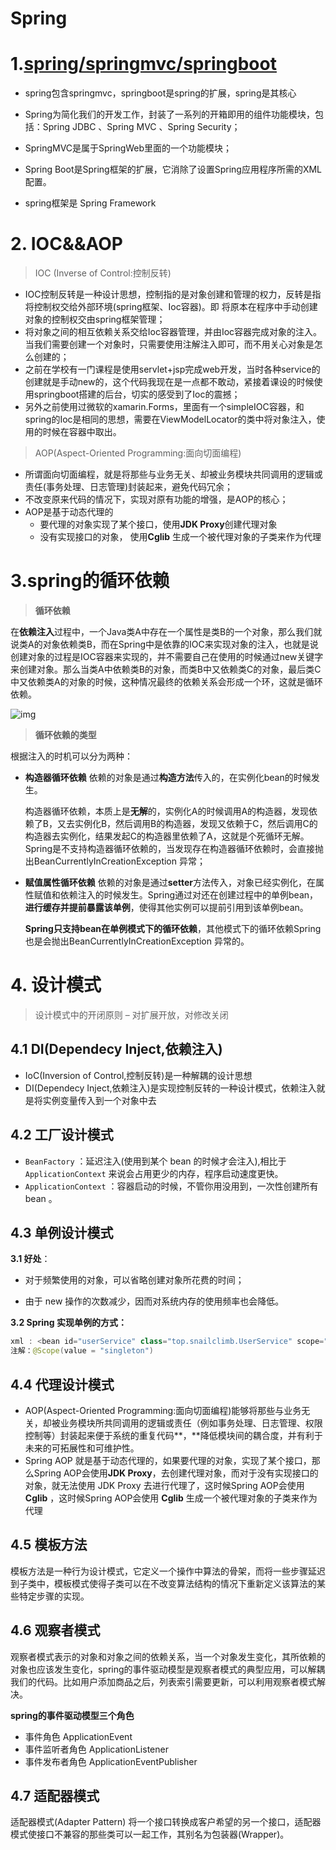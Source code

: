 # Spring

# 1.[spring/springmvc/springboot](https://blog.51cto.com/u_14622073/2536453)

- spring包含springmvc，springboot是spring的扩展，spring是其核心
- Spring为简化我们的开发工作，封装了一系列的开箱即用的组件功能模块，包括：Spring JDBC 、Spring MVC 、Spring Security；
- SpringMVC是属于SpringWeb里面的一个功能模块；
- Spring Boot是Spring框架的扩展，它消除了设置Spring应用程序所需的XML配置。

- spring框架是 Spring Framework

# 2. IOC&&AOP

>IOC (Inverse of Control:控制反转)

- IOC控制反转是一种设计思想，控制指的是对象创建和管理的权力，反转是指将控制权交给外部环境(spring框架、Ioc容器)。即 将原本在程序中手动创建对象的控制权交由spring框架管理；
- 将对象之间的相互依赖关系交给Ioc容器管理，并由Ioc容器完成对象的注入。当我们需要创建一个对象时，只需要使用注解注入即可，而不用关心对象是怎么创建的；
- 之前在学校有一门课程是使用servlet+jsp完成web开发，当时各种service的创建就是手动new的，这个代码我现在是一点都不敢动，紧接着课设的时候使用springboot搭建的后台，切实的感受到了Ioc的震撼；
- 另外之前使用过微软的xamarin.Forms，里面有一个simpleIOC容器，和spring的Ioc是相同的思想，需要在ViewModelLocator的类中将对象注入，使用的时候在容器中取出。

>AOP(Aspect-Oriented Programming:面向切面编程)

- 所谓面向切面编程，就是将那些与业务无关、却被业务模块共同调用的逻辑或责任(事务处理、日志管理)封装起来，避免代码冗余；
- 不改变原来代码的情况下，实现对原有功能的增强，是AOP的核心；
- AOP是基于动态代理的
  - 要代理的对象实现了某个接口，使用**JDK Proxy**创建代理对象
  - 没有实现接口的对象， 使用**Cglib** 生成一个被代理对象的子类来作为代理

# 3.spring的循环依赖

>**循环依赖**

在**依赖注入**过程中，一个Java类A中存在一个属性是类B的一个对象，那么我们就说类A的对象依赖类B，而在Spring中是依靠的IOC来实现对象的注入，也就是说创建对象的过程是IOC容器来实现的，并不需要自己在使用的时候通过new关键字来创建对象。那么当类A中依赖类B的对象，而类B中又依赖类C的对象，最后类C中又依赖类A的对象的时候，这种情况最终的依赖关系会形成一个环，这就是循环依赖。

![img](https://pics6.baidu.com/feed/43a7d933c895d143ac933f48bd05ac0558af07f4.png?token=b973634407a6311bdf5e4652e64f32de)

> **循环依赖的类型**

根据注入的时机可以分为两种：

- **构造器循环依赖** 依赖的对象是通过**构造方法**传入的，在实例化bean的时候发生。

  构造器循环依赖，本质上是**无解**的，实例化A的时候调用A的构造器，发现依赖了B，又去实例化B，然后调用B的构造器，发现又依赖于C，然后调用C的构造器去实例化，结果发起C的构造器里依赖了A，这就是个死循环无解。Spring是不支持构造器循环依赖的，当发现存在构造器循环依赖时，会直接抛出BeanCurrentlyInCreationException 异常；

- **赋值属性循环依赖** 依赖的对象是通过**setter**方法传入，对象已经实例化，在属性赋值和依赖注入的时候发生。Spring通过对还在创建过程中的单例bean，**进行缓存并提前暴露该单例**，使得其他实例可以提前引用到该单例bean。

  **Spring只支持bean在单例模式下的循环依赖**，其他模式下的循环依赖Spring也是会抛出BeanCurrentlyInCreationException 异常的。

# 4. 设计模式

> 设计模式中的开闭原则 – 对扩展开放，对修改关闭

## 4.1 DI(Dependecy Inject,依赖注入)

- IoC(Inversion of Control,控制反转)是一种解耦的设计思想
- DI(Dependecy Inject,依赖注入)是实现控制反转的一种设计模式，依赖注入就是将实例变量传入到一个对象中去

## 4.2 **工厂设计模式**

- `BeanFactory` ：延迟注入(使用到某个 bean 的时候才会注入),相比于`ApplicationContext` 来说会占用更少的内存，程序启动速度更快。
- `ApplicationContext` ：容器启动的时候，不管你用没用到，一次性创建所有 bean 。

## 4.3 **单例设计模式**

**3.1 好处**：

- 对于频繁使用的对象，可以省略创建对象所花费的时间；

- 由于 new 操作的次数减少，因而对系统内存的使用频率也会降低。

**3.2 Spring 实现单例的方式：**

```java
xml : <bean id="userService" class="top.snailclimb.UserService" scope="singleton"/>
注解：@Scope(value = "singleton")
```

## 4.4 代理设计模式

- AOP(Aspect-Oriented Programming:面向切面编程)能够将那些与业务无关，却被业务模块所共同调用的逻辑或责任（例如事务处理、日志管理、权限控制等）封装起来便于系统的重复代码**，**降低模块间的耦合度，并有利于未来的可拓展性和可维护性。
- Spring AOP 就是基于动态代理的，如果要代理的对象，实现了某个接口，那么Spring AOP会使用**JDK Proxy**，去创建代理对象，而对于没有实现接口的对象，就无法使用 JDK Proxy 去进行代理了，这时候Spring AOP会使用**Cglib** ，这时候Spring AOP会使用 **Cglib** 生成一个被代理对象的子类来作为代理

## 4.5 模板方法

模板方法是一种行为设计模式，它定义一个操作中算法的骨架，而将一些步骤延迟到子类中，模板模式使得子类可以在不改变算法结构的情况下重新定义该算法的某些特定步骤的实现。

## 4.6 观察者模式

观察者模式表示的对象和对象之间的依赖关系，当一个对象发生变化，其所依赖的对象也应该发生变化，spring的事件驱动模型是观察者模式的典型应用，可以解耦我们的代码。比如用户添加商品之后，列表索引需要更新，可以利用观察者模式解决。

**spring的事件驱动模型三个角色**

- 事件角色   ApplicationEvent
- 事件监听者角色  ApplicationListener
- 事件发布者角色  ApplicationEventPublisher

## 4.7 适配器模式

适配器模式(Adapter Pattern) 将一个接口转换成客户希望的另一个接口，适配器模式使接口不兼容的那些类可以一起工作，其别名为包装器(Wrapper)。
